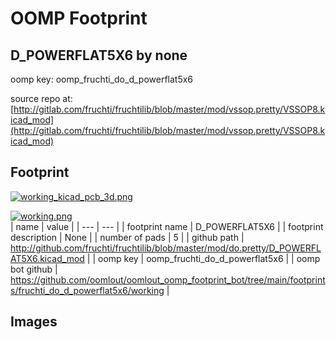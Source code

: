 # OOMP Footprint  
## D_POWERFLAT5X6  by none  
  
oomp key: oomp_fruchti_do_d_powerflat5x6  
  
source repo at: [http://gitlab.com/fruchti/fruchtilib/blob/master/mod/vssop.pretty/VSSOP8.kicad_mod](http://gitlab.com/fruchti/fruchtilib/blob/master/mod/vssop.pretty/VSSOP8.kicad_mod)  
## Footprint  
  
[![working_kicad_pcb_3d.png](working_kicad_pcb_3d_600.png)](working_kicad_pcb_3d.png)  
  
[![working.png](working_600.png)](working.png)  
| name | value | 
| --- | --- | 
| footprint name | D_POWERFLAT5X6 | 
| footprint description | None | 
| number of pads | 5 | 
| github path | http://github.com/fruchti/fruchtilib/blob/master/mod/do.pretty/D_POWERFLAT5X6.kicad_mod | 
| oomp key | oomp_fruchti_do_d_powerflat5x6 | 
| oomp bot github | https://github.com/oomlout/oomlout_oomp_footprint_bot/tree/main/footprints/fruchti_do_d_powerflat5x6/working | 
## Images  
